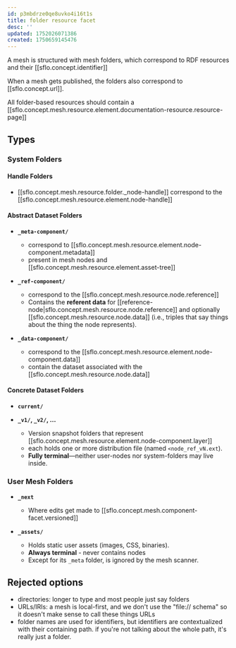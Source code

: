 ```yaml
---
id: p3mbdrze0qe8uvko4i16t1s
title: folder resource facet
desc: ''
updated: 1752026071386
created: 1750659145476
---
```


A mesh is structured with mesh folders, which correspond to RDF resources and their [[sflo.concept.identifier]]
  
When a mesh gets published, the folders also correspond to [[sflo.concept.url]]. 

All folder-based resources should contain a [[sflo.concept.mesh.resource.element.documentation-resource.resource-page]]


## Types

### System Folders

#### Handle Folders

- [[sflo.concept.mesh.resource.folder._node-handle]] correspond to the [[sflo.concept.mesh.resource.element.node-handle]]

#### Abstract Dataset Folders

- **`_meta-component/`**
  - correspond to [[sflo.concept.mesh.resource.element.node-component.metadata]]
  - present in mesh nodes and [[sflo.concept.mesh.resource.element.asset-tree]]

- **`_ref-component/`**

  - correspond to the [[sflo.concept.mesh.resource.node.reference]]
  - Contains the **referent data** for [[reference-node|sflo.concept.mesh.resource.node.reference]] and optionally [[sflo.concept.mesh.resource.node.data]] (i.e., triples that say things about the thing the node represents).

- **`_data-component/`**

  - correspond to the [[sflo.concept.mesh.resource.element.node-component.data]]
  - contain the dataset associated with the [[sflo.concept.mesh.resource.node.data]]

#### Concrete Dataset Folders

- **`current/`**

- **`_v1/`, `_v2/`, …**

  - Version snapshot folders that represent [[sflo.concept.mesh.resource.element.node-component.layer]]
  - each holds one or more distribution file (named `<node_ref_vN.ext`).
  - **Fully terminal**—neither user-nodes nor system-folders may live inside.

### User Mesh Folders

- **`_next`**
  - Where edits get made to [[sflo.concept.mesh.component-facet.versioned]]


- **`_assets/`**
  - Holds static user assets (images, CSS, binaries).
  - **Always terminal** - never contains nodes
  - Except for its `_meta` folder, is ignored by the mesh scanner.

## Rejected options

- directories: longer to type and most people just say folders
- URLs/IRIs: a mesh is local-first, and we don't use the "file:// schema" so it
  doesn't make sense to call these things URLs
- folder names are used for identifiers, but identifiers are contextualized with
  their containing path. if you're not talking about the whole path, it's really
  just a folder.
